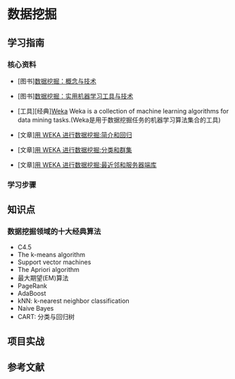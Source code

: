 # 数据挖掘

## 学习指南

### 核心资料

* [图书][数据挖掘：概念与技术](http://product.dangdang.com/22846300.html)
* [图书][数据挖掘：实用机器学习工具与技术](http://product.dangdang.com/23469858.html)

* [工具][经典][Weka](https://www.cs.waikato.ac.nz/ml/weka) Weka is a collection of machine learning algorithms for data mining tasks.(Weka是用于数据挖掘任务的机器学习算法集合的工具)
* [文章][用 WEKA 进行数据挖掘:简介和回归](http://www.ibm.com/developerworks/cn/opensource/os-weka1/index.html)
* [文章][用 WEKA 进行数据挖掘:分类和群集](http://www.ibm.com/developerworks/cn/opensource/os-weka1/index.html)
* [文章][用 WEKA 进行数据挖掘:最近邻和服务器端库](http://www.ibm.com/developerworks/cn/opensource/os-weka1/index.html)

### 学习步骤

## 知识点

### 数据挖掘领域的十大经典算法

* C4.5
* The k-means algorithm
* Support vector machines
* The Apriori algorithm
* 最大期望(EM)算法
* PageRank
* AdaBoost
* kNN: k-nearest neighbor classification
* Naive Bayes
* CART: 分类与回归树

## 项目实战

## 参考文献
